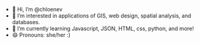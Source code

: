 - 👋 Hi, I’m @chloenev
- 👀 I’m interested in applications of GIS, web design, spatial analysis, and databases. 
- 🌱 I’m currently learning Javascript, JSON, HTML, css, python, and more!
- 😄 Pronouns: she/her :)


<!---
- 💞️ I’m looking to collaborate on ...
- 📫 How to reach me ...
- ⚡ Fun fact:
--->

<!---
chloenev/chloenev is a ✨ special ✨ repository because its `README.md` (this file) appears on your GitHub profile.
You can click the Preview link to take a look at your changes.
--->
